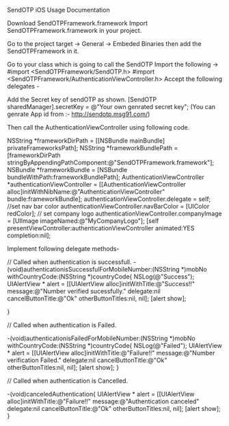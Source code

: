SendOTP iOS Usage Documentation

Download SendOTPFramework.framework
Import SendOTPFramework.framework in your project.

Go to the project target  -> General -> Embeded Binaries then add the SendOTPFramework in it.


Go to your class which is going to call the SendOTP 
Import the following ->
#import <SendOTPFramework/SendOTP.h>
#import <SendOTPFramework/AuthenticationViewController.h>
Accept the following delegates -  <SendOTPAuthenticationViewControllerDelegate>


Add the Secret key of sendOTP as shown.
[SendOTP sharedManager].secretKey = @"Your own genrated secret key";
(You can genrate App id from :-  http://sendotp.msg91.com/)

Then call the AuthenticationViewController using following code.

NSString *frameworkDirPath = [[NSBundle mainBundle] privateFrameworksPath];
NSString *frameworkBundlePath = [frameworkDirPath stringByAppendingPathComponent:@"SendOTPFramework.framework"];
NSBundle *frameworkBundle = [NSBundle bundleWithPath:frameworkBundlePath];
AuthenticationViewController *authenticationViewController = [[AuthenticationViewController alloc]initWithNibName:@"AuthenticationViewController" bundle:frameworkBundle];
authenticationViewController.delegate = self;
//set nav bar color
authenticationViewController.navBarColor = [UIColor redColor];
// set company logo
authenticationViewController.companyImage = [UIImage imageNamed:@"MyCompanyLogo"];
[self presentViewController:authenticationViewController animated:YES completion:nil];


Implement following delegate methods-

// Called when authentication is successfull.
-(void)authenticationisSuccessfulForMobileNumber:(NSString *)mobNo withCountryCode:(NSString *)countryCode{
NSLog(@"Success");
UIAlertView * alert = [[UIAlertView alloc]initWithTitle:@"Success!!" message:@"Number verified sucessfully." delegate:nil cancelButtonTitle:@"Ok" otherButtonTitles:nil, nil];
[alert show];

}

// Called when authentication is Failed.

-(void)authenticationisFailedForMobileNumber:(NSString *)mobNo withCountryCode:(NSString *)countryCode{
NSLog(@"Failed");
UIAlertView * alert = [[UIAlertView alloc]initWithTitle:@"Failure!!" message:@"Number verification Failed." delegate:nil cancelButtonTitle:@"Ok" otherButtonTitles:nil, nil];
[alert show];
}

// Called when authentication is Cancelled.

-(void)canceledAuthentication{
UIAlertView * alert = [[UIAlertView alloc]initWithTitle:@"Failure!!" message:@"Authentication canceled" delegate:nil cancelButtonTitle:@"Ok" otherButtonTitles:nil, nil];
[alert show];
}


